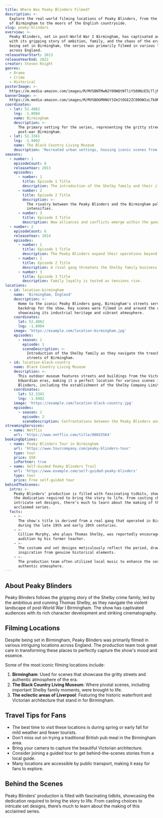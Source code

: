 ```yaml
---
title: Where Was Peaky Blinders Filmed?
description: >-
  Explore the real-world filming locations of Peaky Blinders, from the streets
  of Birmingham to the moors of the English countryside.
slug: peaky-blinders
overview: >-
  Peaky Blinders, set in post-World War I Birmingham, has captivated audiences
  with its gripping story of ambition, family, and the chaos of the era. Despite
  being set in Birmingham, the series was primarily filmed in various locations
  across England.
releaseYearStart: 2013
releaseYearEnd: 2022
creator: Steven Knight
genres:
  - Drama
  - Crime
  - Historical
posterImage: >-
  https://m.media-amazon.com/images/M/MV5BNTMwN2Y0OWQtNTliYS00NzE5LTljMWEtM2Y2MzY5ODg5YWNhXkEyXkFqcGdeQXVyMzA0NTc5NjI@._V1_SX300.jpg
bannerImage: >-
  https://m.media-amazon.com/images/M/MV5BOGM0NGY3ZmItOGE2ZC00OWIxLTk0N2EtZWY4Yzg3ZDlhNGI3XkEyXkFqcGc@._V1_SX300.jpg
coordinates:
  - lat: 52.4862
    lng: -1.8904
    name: Birmingham
    description: >-
      The primary setting for the series, representing the gritty streets of
      post-war Birmingham.
  - lat: 52.3341
    lng: -1.9402
    name: The Black Country Living Museum
    description: 'Recreated urban settings, housing iconic scenes from the series.'
seasons:
  - number: 1
    episodeCount: 6
    releaseYear: 2013
    episodes:
      - number: 1
        title: Episode 1 Title
        description: The introduction of the Shelby family and their illicit activities.
      - number: 2
        title: Episode 2 Title
        description: >-
          The rivalry between the Peaky Blinders and the Birmingham police
          intensifies.
      - number: 3
        title: Episode 3 Title
        description: New alliances and conflicts emerge within the gang.
  - number: 2
    episodeCount: 6
    releaseYear: 2014
    episodes:
      - number: 1
        title: Episode 1 Title
        description: The Peaky Blinders expand their operations beyond Birmingham.
      - number: 2
        title: Episode 2 Title
        description: A rival gang threatens the Shelby family business.
      - number: 3
        title: Episode 3 Title
        description: Family loyalty is tested as tensions rise.
locations:
  - id: location-birmingham
    name: 'Birmingham, England'
    description: >-
      Home to the iconic Peaky Blinders gang, Birmingham's streets serve as a
      backdrop for the show. Key scenes were filmed in and around the city,
      showcasing its industrial heritage and vibrant atmosphere.
    coordinates:
      lat: 52.4862
      lng: -1.8904
    image: 'https://example.com/location-birmingham.jpg'
    episodes:
      - season: 1
        episode: 1
        sceneDescription: >-
          Introduction of the Shelby family as they navigate the treacherous
          streets of Birmingham.
  - id: location-black-country
    name: Black Country Living Museum
    description: >-
      This outdoor museum features streets and buildings from the Victorian and
      Edwardian eras, making it a perfect location for various scenes in Peaky
      Blinders, including the establishment of the Shelby Company Limited.
    coordinates:
      lat: 52.3341
      lng: -1.9402
    image: 'https://example.com/location-black-country.jpg'
    episodes:
      - season: 1
        episode: 2
        sceneDescription: Confrontations between the Peaky Blinders and rival gangs unfold here.
streamingServices:
  - name: Netflix
    url: 'https://www.netflix.com/title/80025564'
bookingOptions:
  - name: Peaky Blinders Tour in Birmingham
    url: 'https://www.tourcompany.com/peaky-blinders-tour'
    type: tour
    price: $50
    isPartner: true
  - name: Self-Guided Peaky Blinders Trail
    url: 'https://www.example.com/self-guided-peaky-blinders'
    type: tour
    price: Free self-guided tour
behindTheScenes:
  intro: >-
    Peaky Blinders' production is filled with fascinating tidbits, showcasing
    the dedication required to bring the story to life. From casting choices to
    intricate set designs, there’s much to learn about the making of this
    acclaimed series.
  facts:
    - >-
      The show's title is derived from a real gang that operated in Birmingham
      during the late 19th and early 20th centuries.
    - >-
      Cillian Murphy, who plays Thomas Shelby, was reportedly encouraged to
      audition by his former teacher.
    - >-
      The costume and set designs meticulously reflect the period, drawing
      inspiration from genuine historical elements.
    - >-
      The production team often utilized local music to enhance the series'
      authentic atmosphere.
---
```


## About Peaky Blinders

Peaky Blinders follows the gripping story of the Shelby crime family, led by the ambitious and cunning Thomas Shelby, as they navigate the violent landscape of post-World War I Birmingham. The show has captivated audiences with its rich character development and striking cinematography.

## Filming Locations

Despite being set in Birmingham, Peaky Blinders was primarily filmed in various intriguing locations across England. The production team took great care in transforming these places to perfectly capture the show's mood and essence.

Some of the most iconic filming locations include:

1. **Birmingham**: Used for scenes that showcase the gritty streets and authentic atmosphere of the era.
2. **The Black Country Living Museum**: Where pivotal scenes, including important Shelby family moments, were brought to life.
3. **The eclectic areas of Liverpool**: Featuring the historic waterfront and Victorian architecture that stand in for Birmingham.

## Travel Tips for Fans

- The best time to visit these locations is during spring or early fall for mild weather and fewer tourists.
- Don't miss out on trying a traditional British pub meal in the Birmingham area.
- Bring your camera to capture the beautiful Victorian architecture.
- Consider joining a guided tour to get behind-the-scenes stories from a local guide.
- Many locations are accessible by public transport, making it easy for fans to explore.

## Behind the Scenes

Peaky Blinders' production is filled with fascinating tidbits, showcasing the dedication required to bring the story to life. From casting choices to intricate set designs, there’s much to learn about the making of this acclaimed series.
